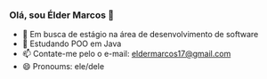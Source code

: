 ### Olá, sou Élder Marcos 👋

- 📌 Em busca de estágio na área de desenvolvimento de software
- 🌱 Estudando POO em Java
- 📫 Contate-me pelo o e-mail: eldermarcos17@gmail.com
- 😄 Pronoums: ele/dele

